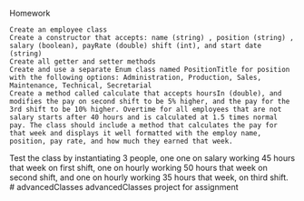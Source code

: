 Homework

    Create an employee class
    Create a constructor that accepts: name (string) , position (string) , salary (boolean), payRate (double) shift (int), and start date (string)
    Create all getter and setter methods
    Create and use a separate Enum class named PositionTitle for position with the following options: Administration, Production, Sales, Maintenance, Technical, Secretarial
    Create a method called calculate that accepts hoursIn (double), and modifies the pay on second shift to be 5% higher, and the pay for the 3rd shift to be 10% higher. Overtime for all employees that are not salary starts after 40 hours and is calculated at 1.5 times normal pay. The class should include a method that calculates the pay for that week and displays it well formatted with the employ name, position, pay rate, and how much they earned that week. 

Test the class by instantiating 3 people, one one on salary working 45 hours that week on first shift, one on hourly working 50 hours that week on second shift, and one on hourly working 35 hours that week, on third shift. # advancedClasses
advancedClasses project for assignment

